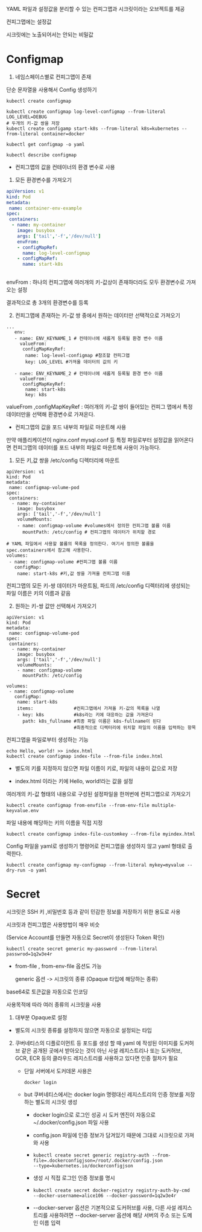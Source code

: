  YAML 파일과 설정값을 분리할 수 있는 컨피그맵과 시크릿이라는 오브젝트를 제공

컨피그맵에는 설정값

시크릿에는 노출되어서는 안되는 비밀값



# Configmap



1. 네임스페이스별로 컨피그맵이 존재

단순 문자열을 사용해서 Config 생성하기

```
kubectl create configmap

kubectl create configmap log-level-configmap --from-literal LOG_LEVEL=DEBUG
# 두개의 키-값 쌍을 저장
kubectl create configamp start-k8s --from-literal k8s=kubernetes --from-literal container=docker
```



```
kubectl get configmap -o yaml

kubectl describe configmap
```



- 컨피그맵의 값을 컨테이너의 환경 변수로 사용

1. 모든 환경변수를 가져오기

```yaml
apiVersion: v1
kind: Pod
metadata:
 name: container-env-example
spec:
 containers:
  - name: my-container
    image: busybox
    args: ['tail','-f','/dev/null']
    envFrom:
    - configMapRef:
      name: log-level-configmap
    - configMapRef:
      name: start-k8s
      
```

envFrom : 하나의 컨피그맵에 여러개의 키-값상이 존재하더라도 모두 환경변수로 가져오는 설정



결과적으로 총 3개의 환경변수를 등록



2. 컨피그맵에 존재하는 키-값 쌍 중에서 원하는 데이터만 선택적으로 가져오기

```
...
   env:
   - name: ENV_KEYNAME_1 # 컨테이너에 새롭게 등록될 환경 변수 이름
     valueFrom:
      configMapKeyRef:
       name: log-level-configmap #참조할 컨피그맵 
       key: LOG_LEVEL #가져올 데이터의 값의 키
       
   - name: ENV_KEYNAME_2 # 컨테이너에 새롭게 등록될 환경 변수 이름
     valueFrom:
      configMapKeyRef:
       name: start-k8s
       key: k8s
```

valueFrom ,configMapKeyRef : 여러개의 키-값 쌍이 들어있는 컨피그 맵에서 특정 데이터만을 선택해 환경변수로 가져온다.



- 컨피그맵의 값을 포드 내부의 파일로 마운트해 사용

만약 애플리케이션이 nginx.conf mysql.conf 등 특정 파일로부터 설정값을 읽어온다면 컨피그맵의 데이터를 포드 내부의 파일로 마운트해 사용이 가능하다.

1. 모든 키,값 쌍을 /etc/config 디렉터리에 마운트

```
apiVersion: v1
kind: Pod
metadata:
 name: configmap-volume-pod
spec:
 containers:
  - name: my-container
    image: busybox
    args: ['tail','-f','/dev/null']
    volumeMounts:
    - name: configmap-volume #volumes에서 정의한 컨피그맵 볼륨 이름
      mountPath: /etc/config # 컨피그맵의 데이터가 위치할 경로
      
# YAML 파일에서 사용할 볼륨의 목록을 정의한다. 여기서 정의한 볼륨을 spec.containers에서 참고해 사용한다.
volumes: 
 - name: configmap-volume #컨피그맵 볼륨 이름
   configMap:
    name: start-k8s #키,값 쌍을 가져올 컨피그맵 이름
```



컨피그맵의 모든 키-쌍 데이터가 마운트됨, 파드의 /etc/config 디렉터리에 생성되는 파일 이름은 키의 이름과 같음



2. 원하는 키-쌍 값만 선택해서 가져오기

```
apiVersion: v1
kind: Pod
metadata:
 name: configmap-volume-pod
spec:
 containers:
  - name: my-container
    image: busybox
    args: ['tail','-f','/dev/null']
    volumeMounts:
    - name: configmap-volume
      mountPath: /etc/config
      
volumes:
 - name: configmap-volume
   configMap:
    name: start-k8s
    items:               #컨피그맵에서 가져올 키-값의 목록을 나열
    - key: k8s           #k8s라는 키에 대응하는 값을 가져온다
      path: k8s_fullname #최종 파일 이름은 k8s-fullname이 된다 
                         #최종적으로 디렉터리에 위치할 파일의 이름을 입력하는 항목

```



컨피그맵을 파일로부터 생성하는 기능

```
echo Hello, world! >> index.html
kubectl create configmap index-file --from-file index.html
```

- 별도의 키를 지정하지 않으면 파일 이름이 키로, 파일의 내용이 값으로 저장

- index.html 이라는 키에 Hello, world!라는 값을 설정

  

여러개의 키-값 형태의 내용으로 구성된 설정파일을 한꺼번에 컨피그맵으로 가져오기

```
kubectl create configmap from-envfile --from-env-file multiple-keyvalue.env
```



파일 내용에 해당하는 키의 이름을 직접 지정

```
kubectl create configmap index-file-customkey --from-file myindex.html
```



Config 파일을 yaml로 생성하기 명령어로 컨피그맵을 생성하지 않고 yaml 형태로 출력한다.

```
kubectl create configmap my-configmap --from-literal mykey=myvalue --dry-run -o yaml
```



# Secret

시크릿은 SSH 키 ,비밀번호 등과 같이 민감한 정보를 저장하기 위한 용도로 사용

시크릿과 컨피그맵은 사용방법이 매우 비슷

(Service Account를 만들면 자동으로 Secret이 생성된다 Token 확인)



```
kubectl create secret generic my-password --from-literal passwrod=1q2w3e4r
```



- from-file , from-env-file 옵션도 가능

  generic 옵션 -> 시크릿의 종류 (Opaque 타입에 해당하는 종류)



base64로 토큰값을 자동으로 인코딩



사용목적에 따라 여러 종류의 시크릿을 사용 

1.  대부분 Opaque로 설정
   - 별도의 시크릿 종류를 설정하지 않으면 자동으로 설정되는 타입

2. 쿠버네티스의 디플로이먼트 등 포드를 생성 할 때 yaml 에 작성된 이미지를 도커허브 같은 공개된 곳에서 받아오는 것이 아닌 사설 레지스트리나 또는 도커허브, GCR, ECR 등의 클라우드 레지스트리를 사용하고 있다면 인증 절차가 필요

   - 단일 서버에서 도커데몬 사용은 

     ```
     docker login
     ```

   - but 쿠버네티스에서는 docker login 명령대신 레지스트리의 인증 정보를 저장하는 별도의 시크릿 생성

     - docker login으로 로그인 성공 시 도커 엔진이 자동으로 ~/.docker/config.json 파일 사용
     - config.json 파일에 인증 정보가 담겨있기 때문에 그대로 시크릿으로 가져와 사용

     - ```
       kubectl create secret generic registry-auth --from-file=.dockerconfigjson=/root/.docker/config.json
       --type=kubernetes.io/dockerconfigjson
       ```

     - 생성 시 직접 로그인 인증 정보를 명시

     - ```
       kubectl create secret docker-registry registry-auth-by-cmd
       --docker-username=alice106 --docker-password=1q2w3e4r
       ```

     - --docker-server 옵션은 기본적으로 도커허브를 사용, 다른 사설 레지스트리를 사용하려면 --docker-server 옵션에 해당 서버의 주소 또는 도메인 이름 입력